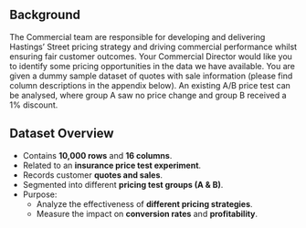 ## Background

The Commercial team are responsible for developing and delivering Hastings’ Street pricing strategy and driving commercial performance whilst ensuring fair customer outcomes.
Your Commercial Director would like you to identify some pricing opportunities in the data we have available. 
You are given a dummy sample dataset of quotes with sale information (please find column descriptions in the appendix below). 
An existing A/B price test can be analysed, where group A saw no price change and group B received a 1% discount.

## Dataset Overview

- Contains **10,000 rows** and **16 columns**.  
- Related to an **insurance price test experiment**.  
- Records customer **quotes and sales**.  
- Segmented into different **pricing test groups (A & B)**.  
- Purpose:  
  - Analyze the effectiveness of **different pricing strategies**.  
  - Measure the impact on **conversion rates** and **profitability**.  

